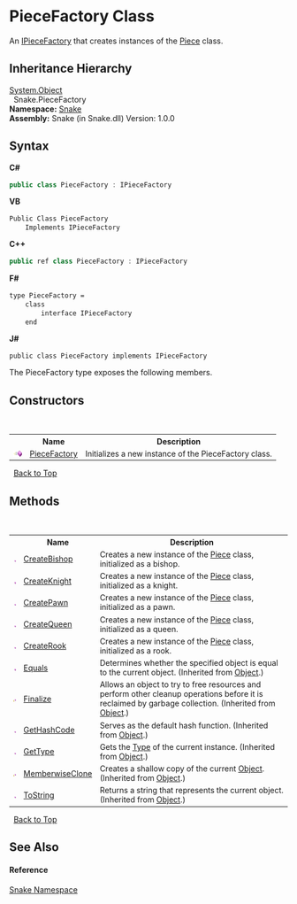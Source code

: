 # PieceFactory Class
 

An <a href="T_Snake_IPieceFactory">IPieceFactory</a> that creates instances of the <a href="T_Snake_Piece">Piece</a> class.


## Inheritance Hierarchy
<a href="https://docs.microsoft.com/dotnet/api/system.object" target="_blank" rel="noopener noreferrer">System.Object</a><br />&nbsp;&nbsp;Snake.PieceFactory<br />
**Namespace:**&nbsp;<a href="N_Snake">Snake</a><br />**Assembly:**&nbsp;Snake (in Snake.dll) Version: 1.0.0

## Syntax

**C#**<br />
``` C#
public class PieceFactory : IPieceFactory
```

**VB**<br />
``` VB
Public Class PieceFactory
	Implements IPieceFactory
```

**C++**<br />
``` C++
public ref class PieceFactory : IPieceFactory
```

**F#**<br />
``` F#
type PieceFactory =  
    class
        interface IPieceFactory
    end
```

**J#**<br />
``` J#
public class PieceFactory implements IPieceFactory
```

The PieceFactory type exposes the following members.


## Constructors
&nbsp;<table><tr><th></th><th>Name</th><th>Description</th></tr><tr><td>![Public method](media/pubmethod.gif "Public method")</td><td><a href="M_Snake_PieceFactory__ctor">PieceFactory</a></td><td>
Initializes a new instance of the PieceFactory class.</td></tr></table>&nbsp;
<a href="#piecefactory-class">Back to Top</a>

## Methods
&nbsp;<table><tr><th></th><th>Name</th><th>Description</th></tr><tr><td>![Public method](media/pubmethod.gif "Public method")</td><td><a href="M_Snake_PieceFactory_CreateBishop">CreateBishop</a></td><td>
Creates a new instance of the <a href="T_Snake_Piece">Piece</a> class, initialized as a bishop.</td></tr><tr><td>![Public method](media/pubmethod.gif "Public method")</td><td><a href="M_Snake_PieceFactory_CreateKnight">CreateKnight</a></td><td>
Creates a new instance of the <a href="T_Snake_Piece">Piece</a> class, initialized as a knight.</td></tr><tr><td>![Public method](media/pubmethod.gif "Public method")</td><td><a href="M_Snake_PieceFactory_CreatePawn">CreatePawn</a></td><td>
Creates a new instance of the <a href="T_Snake_Piece">Piece</a> class, initialized as a pawn.</td></tr><tr><td>![Public method](media/pubmethod.gif "Public method")</td><td><a href="M_Snake_PieceFactory_CreateQueen">CreateQueen</a></td><td>
Creates a new instance of the <a href="T_Snake_Piece">Piece</a> class, initialized as a queen.</td></tr><tr><td>![Public method](media/pubmethod.gif "Public method")</td><td><a href="M_Snake_PieceFactory_CreateRook">CreateRook</a></td><td>
Creates a new instance of the <a href="T_Snake_Piece">Piece</a> class, initialized as a rook.</td></tr><tr><td>![Public method](media/pubmethod.gif "Public method")</td><td><a href="https://docs.microsoft.com/dotnet/api/system.object.equals#System_Object_Equals_System_Object_" target="_blank" rel="noopener noreferrer">Equals</a></td><td>
Determines whether the specified object is equal to the current object.
 (Inherited from <a href="https://docs.microsoft.com/dotnet/api/system.object" target="_blank" rel="noopener noreferrer">Object</a>.)</td></tr><tr><td>![Protected method](media/protmethod.gif "Protected method")</td><td><a href="https://docs.microsoft.com/dotnet/api/system.object.finalize#System_Object_Finalize" target="_blank" rel="noopener noreferrer">Finalize</a></td><td>
Allows an object to try to free resources and perform other cleanup operations before it is reclaimed by garbage collection.
 (Inherited from <a href="https://docs.microsoft.com/dotnet/api/system.object" target="_blank" rel="noopener noreferrer">Object</a>.)</td></tr><tr><td>![Public method](media/pubmethod.gif "Public method")</td><td><a href="https://docs.microsoft.com/dotnet/api/system.object.gethashcode#System_Object_GetHashCode" target="_blank" rel="noopener noreferrer">GetHashCode</a></td><td>
Serves as the default hash function.
 (Inherited from <a href="https://docs.microsoft.com/dotnet/api/system.object" target="_blank" rel="noopener noreferrer">Object</a>.)</td></tr><tr><td>![Public method](media/pubmethod.gif "Public method")</td><td><a href="https://docs.microsoft.com/dotnet/api/system.object.gettype#System_Object_GetType" target="_blank" rel="noopener noreferrer">GetType</a></td><td>
Gets the <a href="https://docs.microsoft.com/dotnet/api/system.type" target="_blank" rel="noopener noreferrer">Type</a> of the current instance.
 (Inherited from <a href="https://docs.microsoft.com/dotnet/api/system.object" target="_blank" rel="noopener noreferrer">Object</a>.)</td></tr><tr><td>![Protected method](media/protmethod.gif "Protected method")</td><td><a href="https://docs.microsoft.com/dotnet/api/system.object.memberwiseclone#System_Object_MemberwiseClone" target="_blank" rel="noopener noreferrer">MemberwiseClone</a></td><td>
Creates a shallow copy of the current <a href="https://docs.microsoft.com/dotnet/api/system.object" target="_blank" rel="noopener noreferrer">Object</a>.
 (Inherited from <a href="https://docs.microsoft.com/dotnet/api/system.object" target="_blank" rel="noopener noreferrer">Object</a>.)</td></tr><tr><td>![Public method](media/pubmethod.gif "Public method")</td><td><a href="https://docs.microsoft.com/dotnet/api/system.object.tostring#System_Object_ToString" target="_blank" rel="noopener noreferrer">ToString</a></td><td>
Returns a string that represents the current object.
 (Inherited from <a href="https://docs.microsoft.com/dotnet/api/system.object" target="_blank" rel="noopener noreferrer">Object</a>.)</td></tr></table>&nbsp;
<a href="#piecefactory-class">Back to Top</a>

## See Also


#### Reference
<a href="N_Snake">Snake Namespace</a><br />